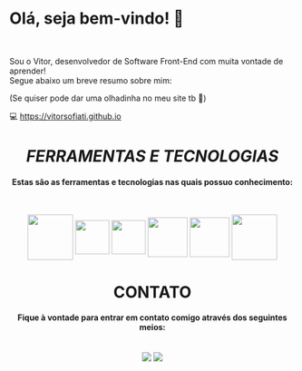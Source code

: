 ## <h1>**Olá, seja bem-vindo!** 👋</h1>

<br>
 <p>Sou o Vitor, desenvolvedor de Software Front-End com muita vontade de aprender!<br> 
Segue abaixo um breve resumo sobre mim:</p>
<p>(Se quiser pode dar uma olhadinha no meu site tb 👀)</p>
<span>💻 </span><a href="https://vitorsofiati.github.io" target="_blank">https://vitorsofiati.github.io</a>
<br>

# <h1 align="center">_**FERRAMENTAS E TECNOLOGIAS**_</h1>
#### <p align="center">Estas são as ferramentas e tecnologias nas quais possuo conhecimento:
<br></p>


<div align="center" width="100%">
  <img src="https://cdn.jsdelivr.net/gh/devicons/devicon@latest/icons/angular/angular-original.svg" height="80px" width="80px" align="center">
  <img src="https://cdn.jsdelivr.net/gh/devicons/devicon@latest/icons/typescript/typescript-original.svg" height="60px" width="60px" display="block" align="center">
  <img src="https://cdn.jsdelivr.net/gh/devicons/devicon@latest/icons/javascript/javascript-original.svg" height="60px" width="60px" align="center">
  <img src="https://cdn.jsdelivr.net/gh/devicons/devicon@latest/icons/html5/html5-plain-wordmark.svg" height="70px" width="70px" align="center">          
  <img src="https://cdn.jsdelivr.net/gh/devicons/devicon@latest/icons/css3/css3-plain-wordmark.svg" height="70px" width="70px" align="center">
  <img src="https://cdn.jsdelivr.net/gh/devicons/devicon@latest/icons/git/git-plain-wordmark.svg" height="80px" width="80px" align="center">
</div> 


# <h1 align="center">**CONTATO**</h1>
#### <p align="center">Fique à vontade para entrar em contato comigo através dos seguintes meios:</p>
<br>
<div align="center" display="flex">
<a href = "mailto:vitorsofiati@outlook.com"><img loading="lazy" src="https://img.shields.io/badge/Microsoft%20Outlook-0078D4.svg?style=for-the-badge&logo=Microsoft-Outlook&logoColor=white" target="_blank"></a>
<a href="https://www.linkedin.com/in/vitorsofiati" target="_blank"><img loading="lazy" src="https://img.shields.io/badge/-LinkedIn-%230077B5?style=for-the-badge&logo=linkedin&logoColor=white" target="_blank"></a>   
  
</div>

